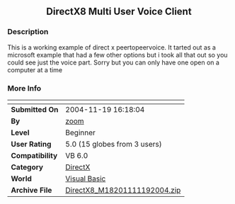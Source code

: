﻿<div align="center">

## DirectX8 Multi User Voice Client


</div>

### Description

This is a working example of direct x peertopeervoice. It tarted out as a microsoft example that had a few other options but i took all that out so you could see just the voice part. Sorry but you can only have one open on a computer at a time
 
### More Info
 


<span>             |<span>
---                |---
**Submitted On**   |2004-11-19 16:18:04
**By**             |[zoom](https://github.com/Planet-Source-Code/PSCIndex/blob/master/ByAuthor/zoom.md)
**Level**          |Beginner
**User Rating**    |5.0 (15 globes from 3 users)
**Compatibility**  |VB 6\.0
**Category**       |[DirectX](https://github.com/Planet-Source-Code/PSCIndex/blob/master/ByCategory/directx__1-44.md)
**World**          |[Visual Basic](https://github.com/Planet-Source-Code/PSCIndex/blob/master/ByWorld/visual-basic.md)
**Archive File**   |[DirectX8\_M18201111192004\.zip](https://github.com/Planet-Source-Code/zoom-directx8-multi-user-voice-client__1-57334/archive/master.zip)








